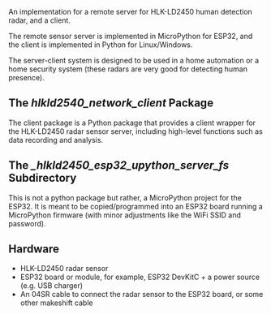 An implementation for a remote server for HLK-LD2450 human detection radar, and a client.

The remote sensor server is implemented in MicroPython for ESP32, and the client is implemented in Python for Linux/Windows.

The server-client system is designed to be used in a home automation or a home security system (these radars are very good for detecting human presence).

## The *hlkld2540_network_client* Package
The client package is a Python package that provides a client wrapper for the HLK-LD2450 radar sensor server, including high-level functions such as data recording and analysis.

## The *_hlkld2450_esp32_upython_server_fs* Subdirectory
This is not a python package but rather, a MicroPython project for the ESP32. It is meant to be copied/programmed into an ESP32 board running a MicroPython firmware (with minor adjustments like the WiFi SSID and password).

## Hardware
- HLK-LD2450 radar sensor
- ESP32 board or module, for example, ESP32 DevKitC + a power source (e.g. USB charger)
- An 04SR cable to connect the radar sensor to the ESP32 board, or some other makeshift cable